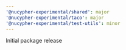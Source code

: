 ```yaml
---
'@nucypher-experimental/shared': major
'@nucypher-experimental/taco': major
'@nucypher-experimental/test-utils': minor
---
```


Initial package release
